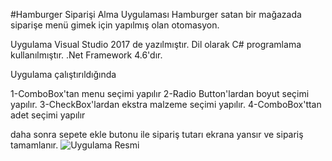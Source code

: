 #Hamburger Siparişi Alma Uygulaması
Hamburger satan bir mağazada siparişe menü gimek için yapılmış olan otomasyon.

Uygulama Visual Studio 2017 de yazılmıştır.
Dil olarak C# programlama kullanılmıştır.
.Net Framework 4.6'dır.

Uygulama çalıştırıldığında 

1-ComboBox'tan menu seçimi yapılır
2-Radio Button'lardan boyut seçimi yapılır.
3-CheckBox'lardan ekstra malzeme seçimi yapılır.
4-ComboBox'ttan adet seçimi yapılır

daha sonra sepete ekle butonu ile sipariş tutarı ekrana yansır ve sipariş tamamlanır.
![Uygulama Resmi](https://github.com/turkmuhendisnet/Hamburger-Otomasyonu/blob/master/Otomasyon%20Resmi.jpg)
